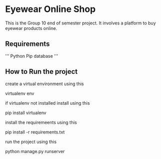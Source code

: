 # Eyewear Online Shop

This is the Group 10 end of semester project. It involves a platform to buy eyewear products online.

## Requirements 
'''
Python
Pip
database
'''

## How to Run the project

create a virtual environment using this

virtualenv env

if virtualenv not installed install using this

pip install virtualenv

install the requiremeents using this 

pip install -r requirements.txt

run the project using this

python manage.py runserver